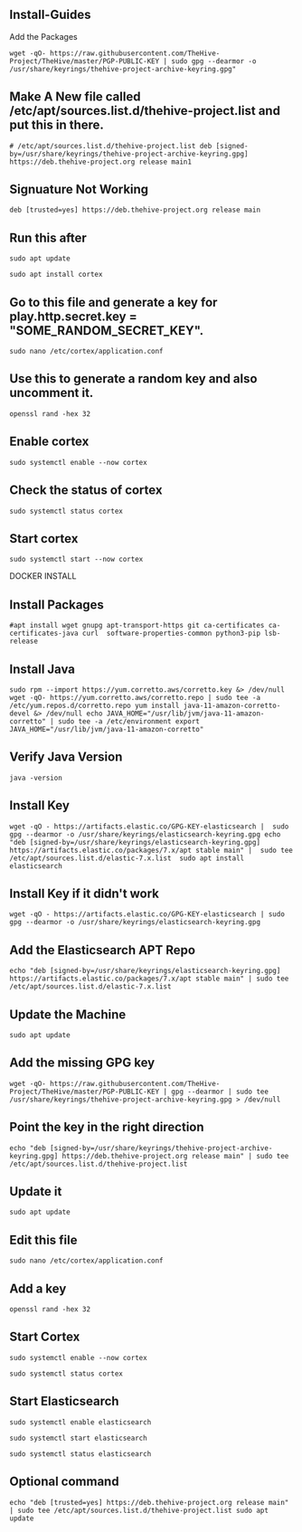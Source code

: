 ## Install-Guides

Add the Packages

`wget -qO- https://raw.githubusercontent.com/TheHive-Project/TheHive/master/PGP-PUBLIC-KEY | sudo gpg --dearmor -o /usr/share/keyrings/thehive-project-archive-keyring.gpg"`

## Make A New file called /etc/apt/sources.list.d/thehive-project.list and put this in there.

`# /etc/apt/sources.list.d/thehive-project.list
deb [signed-by=/usr/share/keyrings/thehive-project-archive-keyring.gpg] https://deb.thehive-project.org release main1`

## Signuature Not Working

`deb [trusted=yes] https://deb.thehive-project.org release main`

## Run this after 

`sudo apt update`

`sudo apt install cortex`

## Go to this file and generate a key for play.http.secret.key = "SOME_RANDOM_SECRET_KEY".

`sudo nano /etc/cortex/application.conf`

## Use this to generate a random key and also uncomment it.

`openssl rand -hex 32`

## Enable cortex

`sudo systemctl enable --now cortex`

## Check the status of cortex

`sudo systemctl status cortex`

## Start cortex

`sudo systemctl start --now cortex`

DOCKER INSTALL

## Install Packages

`#apt install wget gnupg apt-transport-https git ca-certificates ca-certificates-java curl  software-properties-common python3-pip lsb-release`

## Install Java

`sudo rpm --import https://yum.corretto.aws/corretto.key &> /dev/null
wget -qO- https://yum.corretto.aws/corretto.repo | sudo tee -a /etc/yum.repos.d/corretto.repo
yum install java-11-amazon-corretto-devel &> /dev/null
echo JAVA_HOME="/usr/lib/jvm/java-11-amazon-corretto" | sudo tee -a /etc/environment
export JAVA_HOME="/usr/lib/jvm/java-11-amazon-corretto"`

## Verify Java Version

`java -version`

## Install Key

`wget -qO - https://artifacts.elastic.co/GPG-KEY-elasticsearch |  sudo gpg --dearmor -o /usr/share/keyrings/elasticsearch-keyring.gpg
echo "deb [signed-by=/usr/share/keyrings/elasticsearch-keyring.gpg] https://artifacts.elastic.co/packages/7.x/apt stable main" |  sudo tee /etc/apt/sources.list.d/elastic-7.x.list 
sudo apt install elasticsearch`

## Install Key if it didn't work

`wget -qO - https://artifacts.elastic.co/GPG-KEY-elasticsearch | sudo gpg --dearmor -o /usr/share/keyrings/elasticsearch-keyring.gpg`

## Add the Elasticsearch APT Repo

`echo "deb [signed-by=/usr/share/keyrings/elasticsearch-keyring.gpg] https://artifacts.elastic.co/packages/7.x/apt stable main" | sudo tee /etc/apt/sources.list.d/elastic-7.x.list`

## Update the Machine

`sudo apt update`

## Add the missing GPG key

`wget -qO- https://raw.githubusercontent.com/TheHive-Project/TheHive/master/PGP-PUBLIC-KEY | gpg --dearmor | sudo tee /usr/share/keyrings/thehive-project-archive-keyring.gpg > /dev/null`

## Point the key in the right direction

`echo "deb [signed-by=/usr/share/keyrings/thehive-project-archive-keyring.gpg] https://deb.thehive-project.org release main" | sudo tee /etc/apt/sources.list.d/thehive-project.list`

## Update it

`sudo apt update`

## Edit this file

`sudo nano /etc/cortex/application.conf`

## Add a key

`openssl rand -hex 32`

## Start Cortex

`sudo systemctl enable --now cortex`

`sudo systemctl status cortex`

## Start Elasticsearch

`sudo systemctl enable elasticsearch`

`sudo systemctl start elasticsearch`

`sudo systemctl status elasticsearch`


## Optional command

`echo "deb [trusted=yes] https://deb.thehive-project.org release main" | sudo tee /etc/apt/sources.list.d/thehive-project.list
sudo apt update`

















